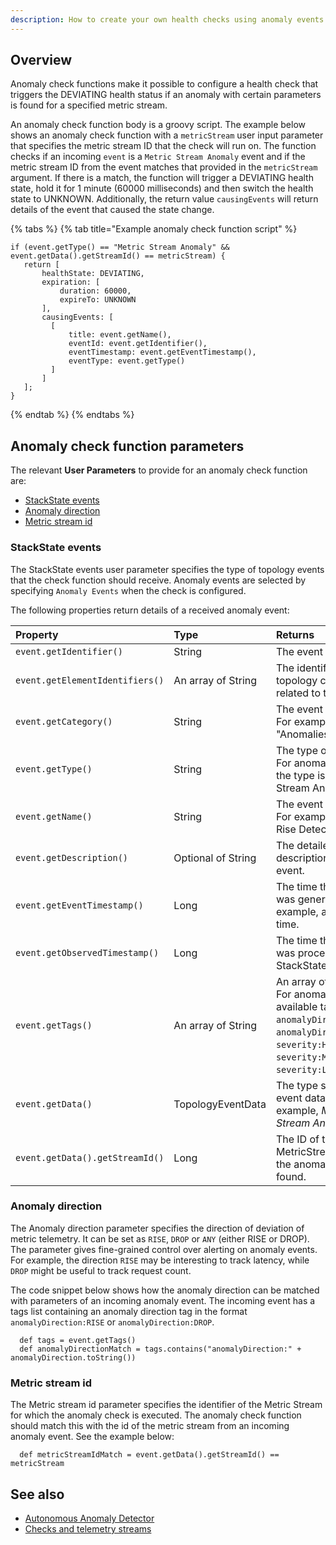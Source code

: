 ```yaml
---
description: How to create your own health checks using anomaly events
---
```


## Overview

Anomaly check functions make it possible to configure a health check that triggers the DEVIATING health status if an anomaly with certain parameters is found for a specified metric stream.

An anomaly check function body is a groovy script. The example below shows an anomaly check function with a `metricStream` user input parameter that specifies the metric stream ID that the check will run on. The function checks if an incoming `event` is a `Metric Stream Anomaly` event and if the metric stream ID from the event matches that provided in the `metricStream` argument. If there is a match, the function will trigger a DEVIATING health state, hold it for 1 minute (60000 milliseconds) and then switch the health state to UNKNOWN. Additionally, the return value `causingEvents` will return details of the event that caused the state change.

{% tabs %}
{% tab title="Example anomaly check function script" %}
  ```text
  if (event.getType() == "Metric Stream Anomaly" && event.getData().getStreamId() == metricStream) {
     return [
         healthState: DEVIATING,
         expiration: [
             duration: 60000,
             expireTo: UNKNOWN
         ],
         causingEvents: [
           [
               title: event.getName(),
               eventId: event.getIdentifier(),
               eventTimestamp: event.getEventTimestamp(),
               eventType: event.getType()
           ]            
         ]
     ];
  }
  ```
{% endtab %}
{% endtabs %}

## Anomaly check function parameters

The relevant **User Parameters** to provide for an anomaly check function are:
* [StackState events](#stackstate-events)
* [Anomaly direction](#anomaly-direction)
* [Metric stream id](#metric-stream-id)

### StackState events

The StackState events user parameter specifies the type of topology events that the check function should receive. Anomaly events are selected by specifying `Anomaly Events` when the check is configured.

The following properties return details of a received anomaly event:

| Property | Type | Returns |
| :--- | :--- | :--- |
| `event.getIdentifier()` | String | The event identifier. |
| `event.getElementIdentifiers()` | An array of String | The identifiers of topology components related to the event. |
| `event.getCategory()` | String | The event category. For example, "Anomalies" |
| `event.getType()` | String | The type of event.<br />For anomaly events, the type is "Metric Stream Anomaly". |
| `event.getName()` | String | The event summary. For example, "Sudden Rise Detected". |
| `event.getDescription()` | Optional of String | The detailed description of the event. |
| `event.getEventTimestamp()` | Long | The time that the event was generated. For example, anomaly start time. |
| `event.getObservedTimestamp()` | Long | The time that the even was processed by StackState. |
| `event.getTags()` | An array of String | An array of event tags.<br />For anomaly events, available tags are `anomalyDirection:RISE`, `anomalyDirection:DROP`, `severity:HIGH`, `severity:MEDIUM`, `severity:LOW`. |
| `event.getData()` | TopologyEventData | The type specific event data. For example, *Metric Stream Anomaly Data*. |
| `event.getData().getStreamId()` | Long | The ID of the MetricStream where the anomaly has been found. |

### Anomaly direction

The Anomaly direction parameter specifies the direction of deviation of metric telemetry. It can be set as `RISE`, `DROP` or `ANY` (either RISE or DROP). The parameter gives fine-grained control over alerting on anomaly events. For example, the direction `RISE` may be interesting to track latency, while `DROP` might be useful to track request count.

The code snippet below shows how the anomaly direction can be matched with parameters of an incoming anomaly event. The incoming event has a tags list containing an anomaly direction tag in the format `anomalyDirection:RISE` or `anomalyDirection:DROP`.

  ```text
    def tags = event.getTags()
    def anomalyDirectionMatch = tags.contains("anomalyDirection:" + anomalyDirection.toString())
  ```

### Metric stream id

The Metric stream id parameter specifies the identifier of the Metric Stream for which the anomaly check is executed. The anomaly check function should match this with the id of the metric stream from an incoming anomaly event. See the example below:

  ```text
    def metricStreamIdMatch = event.getData().getStreamId() == metricStream
  ```

## See also

* [Autonomous Anomaly Detector](../../stackpacks/add-ons/aad.md)
* [Checks and telemetry streams](/configure/telemetry/checks_and_streams.md)
